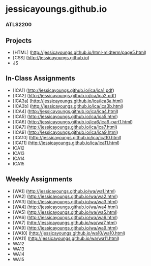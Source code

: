 # jessicayoungs.github.io


### ATLS2200

## Projects
- [HTML] (http://jessicayoungs.github.io/html-midterm/page5.html)
- [CSS] (http://jessicayoungs.github.io)
- JS

## In-Class Assignments
- [ICA1] (http://jessicayoungs.github.io/ica/ica1.pdf)
- [ICA2] (http://jessicayoungs.github.io/ica/ica2.pdf)
- [ICA3a] (http://jessicayoungs.github.io/ica/ica3a.html)
- [ICA3b] (http://jessicayoungs.github.io/ica/ica3b.html)
- [ICA4] (http://jessicayoungs.github.io/ica/ica4.html)
- [ICA5] (http://jessicayoungs.github.io/ica/ica5.html)
- [ICA6] (http://jessicayoungs.github.io/ica6/ica6-part1.html)
- [ICA7] (http://jessicayoungs.github.io/ica/ica7.html)
- [ICA9] (http://jessicayoungs.github.io/ica/ica9.html)
- [ICA10] (http://jessicayoungs.github.io/ica/ica10.html)
- [ICA11] (http://jessicayoungs.github.io/ica/ica11.html)
- ICA12
- ICA13
- ICA14
- ICA15

## Weekly Assignments
- [WA1] (http://jessicayoungs.github.io/wa/wa1.html)
- [WA2] (http://jessicayoungs.github.io/wa/wa2.html)
- [WA3] (http://jessicayoungs.github.io/wa/wa3.html)
- [WA4] (http://jessicayoungs.github.io/wa/wa4.html)
- [WA5] (http://jessicayoungs.github.io/wa/wa5.html)
- [WA6] (http://jessicayoungs.github.io/wa/wa6.html)
- [WA7] (http://jessicayoungs.github.io/wa/wa7.html)
- [WA9] (http://jessicayoungs.github.io/wa/wa9.html)
- [WA10] (http://jessicayoungs.github.io/wa10/wa10.html)
- [WA11] (http://jessicayoungs.github.io/wa/wa11.html)
- WA12
- WA13
- WA14
- WA15